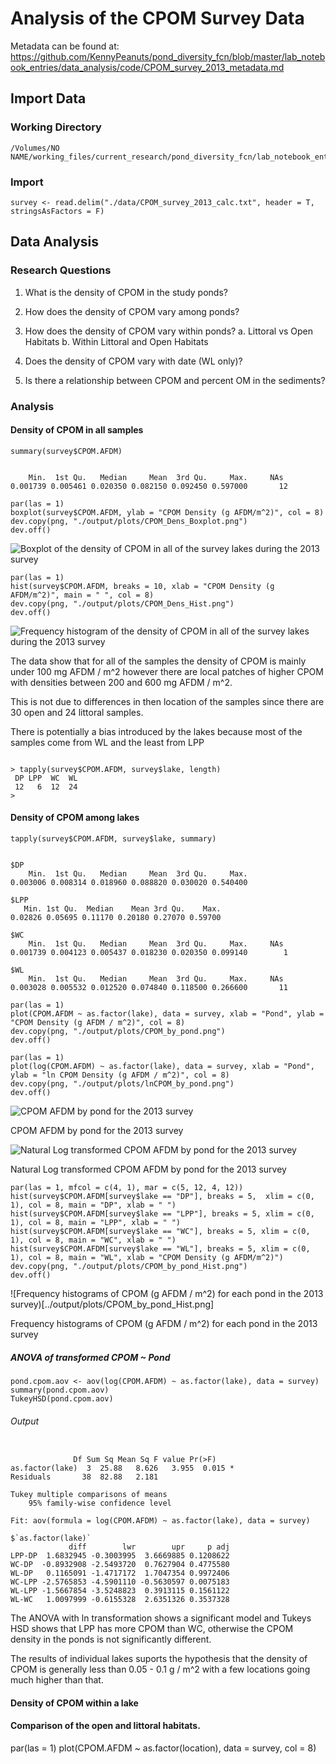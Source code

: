 # Analysis of the CPOM Survey Data

Metadata can be found at:
  https://github.com/KennyPeanuts/pond_diversity_fcn/blob/master/lab_notebook_entries/data_analysis/code/CPOM_survey_2013_metadata.md

## Import Data

### Working Directory

    /Volumes/NO NAME/working_files/current_research/pond_diversity_fcn/lab_notebook_entries/data_analysis

### Import

    survey <- read.delim("./data/CPOM_survey_2013_calc.txt", header = T, stringsAsFactors = F)

## Data Analysis

### Research Questions

1) What is the density of CPOM in the study ponds?

2) How does the density of CPOM vary among ponds?

3) How does the density of CPOM vary within ponds?
     a. Littoral vs Open Habitats
     b. Within Littoral and Open Habitats

4) Does the density of CPOM vary with date (WL only)?

5) Is there a relationship between CPOM and percent OM in the sediments?

### Analysis

#### Density of CPOM in all samples

    summary(survey$CPOM.AFDM)

~~~~

    Min.  1st Qu.   Median     Mean  3rd Qu.     Max.     NAs 
0.001739 0.005461 0.020350 0.082150 0.092450 0.597000       12

~~~~

    par(las = 1)
    boxplot(survey$CPOM.AFDM, ylab = "CPOM Density (g AFDM/m^2)", col = 8)
    dev.copy(png, "./output/plots/CPOM_Dens_Boxplot.png")
    dev.off()

![Boxplot of the density of CPOM in all of the survey lakes during the 2013 survey](../output/plots/CPOM_Dens_Boxplot.png)

    par(las = 1)
    hist(survey$CPOM.AFDM, breaks = 10, xlab = "CPOM Density (g AFDM/m^2)", main = " ", col = 8)
    dev.copy(png, "./output/plots/CPOM_Dens_Hist.png")
    dev.off()

![Frequency histogram of the density of CPOM in all of the survey lakes during the 2013 survey](../output/plots/CPOM_Dens_Hist.png)

The data show that for all of the samples the density of CPOM is mainly under 100 mg AFDM / m^2 however there are local patches of higher CPOM with densities between 200 and 600 mg AFDM / m^2.

This is not due to differences in then location of the samples since there are 30 open and 24 littoral samples.

There is potentially a bias introduced by the lakes because most of the samples come from WL and the least from LPP

~~~~

> tapply(survey$CPOM.AFDM, survey$lake, length)
 DP LPP  WC  WL 
 12   6  12  24 
>

~~~~

#### Density of CPOM among lakes

    tapply(survey$CPOM.AFDM, survey$lake, summary)

~~~~

$DP
    Min.  1st Qu.   Median     Mean  3rd Qu.     Max. 
0.003006 0.008314 0.018960 0.088820 0.030020 0.540400 

$LPP
   Min. 1st Qu.  Median    Mean 3rd Qu.    Max. 
0.02826 0.05695 0.11170 0.20180 0.27070 0.59700 

$WC
    Min.  1st Qu.   Median     Mean  3rd Qu.     Max.     NAs 
0.001739 0.004123 0.005437 0.018230 0.020350 0.099140        1 

$WL
    Min.  1st Qu.   Median     Mean  3rd Qu.     Max.     NAs 
0.003028 0.005532 0.012520 0.074840 0.118500 0.266600       11

~~~~

    par(las = 1)
    plot(CPOM.AFDM ~ as.factor(lake), data = survey, xlab = "Pond", ylab = "CPOM Density (g AFDM / m^2)", col = 8)
    dev.copy(png, "./output/plots/CPOM_by_pond.png")
    dev.off()

    par(las = 1)
    plot(log(CPOM.AFDM) ~ as.factor(lake), data = survey, xlab = "Pond", ylab = "ln CPOM Density (g AFDM / m^2)", col = 8)
    dev.copy(png, "./output/plots/lnCPOM_by_pond.png")
    dev.off()

![CPOM AFDM by pond for the 2013 survey](../output/plots/CPOM_by_pond.png)

CPOM AFDM by pond for the 2013 survey

![Natural Log transformed CPOM AFDM by pond for the 2013 survey](../output/plots/lnCPOM_by_pond.png)

Natural Log transformed CPOM AFDM by pond for the 2013 survey

    par(las = 1, mfcol = c(4, 1), mar = c(5, 12, 4, 12))
    hist(survey$CPOM.AFDM[survey$lake == "DP"], breaks = 5,  xlim = c(0, 1), col = 8, main = "DP", xlab = " ")
    hist(survey$CPOM.AFDM[survey$lake == "LPP"], breaks = 5, xlim = c(0, 1), col = 8, main = "LPP", xlab = " ")
    hist(survey$CPOM.AFDM[survey$lake == "WC"], breaks = 5, xlim = c(0, 1), col = 8, main = "WC", xlab = " ")
    hist(survey$CPOM.AFDM[survey$lake == "WL"], breaks = 5, xlim = c(0, 1), col = 8, main = "WL", xlab = "CPOM Density (g AFDM/m^2)")
    dev.copy(png, "./output/plots/CPOM_by_pond_Hist.png")
    dev.off()

![Frequency histograms of CPOM (g AFDM / m^2) for each pond in the 2013 survey)[../output/plots/CPOM_by_pond_Hist.png]

Frequency histograms of CPOM (g AFDM / m^2) for each pond in the 2013 survey

##### ANOVA of transformed CPOM ~ Pond

    pond.cpom.aov <- aov(log(CPOM.AFDM) ~ as.factor(lake), data = survey)
    summary(pond.cpom.aov)
    TukeyHSD(pond.cpom.aov)

###### Output

~~~~

              Df Sum Sq Mean Sq F value Pr(>F)  
as.factor(lake)  3  25.88   8.626   3.955  0.015 *
Residuals       38  82.88   2.181

Tukey multiple comparisons of means
    95% family-wise confidence level

Fit: aov(formula = log(CPOM.AFDM) ~ as.factor(lake), data = survey)

$`as.factor(lake)`
             diff        lwr        upr     p adj
LPP-DP  1.6832945 -0.3003995  3.6669885 0.1208622
WC-DP  -0.8932908 -2.5493720  0.7627904 0.4775580
WL-DP   0.1165091 -1.4717172  1.7047354 0.9972406
WC-LPP -2.5765853 -4.5901110 -0.5630597 0.0075183
WL-LPP -1.5667854 -3.5248823  0.3913115 0.1561122
WL-WC   1.0097999 -0.6155328  2.6351326 0.3537328

~~~~

The ANOVA with ln transformation shows a significant model and Tukeys HSD shows that LPP has more CPOM than WC, otherwise the CPOM density in the ponds is not significantly different.

The results of individual lakes suports the hypothesis that the density of CPOM is generally less than 0.05 - 0.1 g / m^2 with a few locations going much higher than that.

#### Density of CPOM within a lake

#### Comparison of the open and littoral habitats.

   par(las = 1)
   plot(CPOM.AFDM ~ as.factor(location), data = survey, col = 8)
